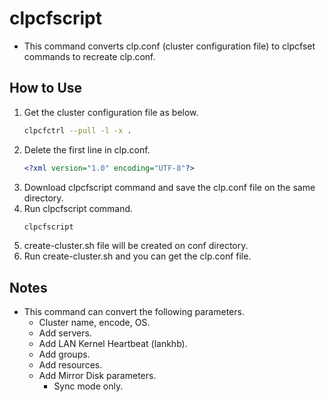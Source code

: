 # clpcfscript
- This command converts clp.conf (cluster configuration file) to clpcfset commands to recreate clp.conf.

## How to Use 
1. Get the cluster configuration file as below.
   ```sh
   clpcfctrl --pull -l -x .
   ```
1. Delete the first line in clp.conf.
   ```xml
   <?xml version="1.0" encoding="UTF-8"?>
   ```
1. Download clpcfscript command and save the clp.conf file on the same directory.
1. Run clpcfscript command.
   ```sh
   clpcfscript
   ```
1. create-cluster.sh file will be created on conf directory.
1. Run create-cluster.sh and you can get the clp.conf file.

## Notes
- This command can convert the following parameters.
  - Cluster name, encode, OS.
  - Add servers.
  - Add LAN Kernel Heartbeat (lankhb).
  - Add groups.
  - Add resources.
  - Add Mirror Disk parameters.
    - Sync mode only.